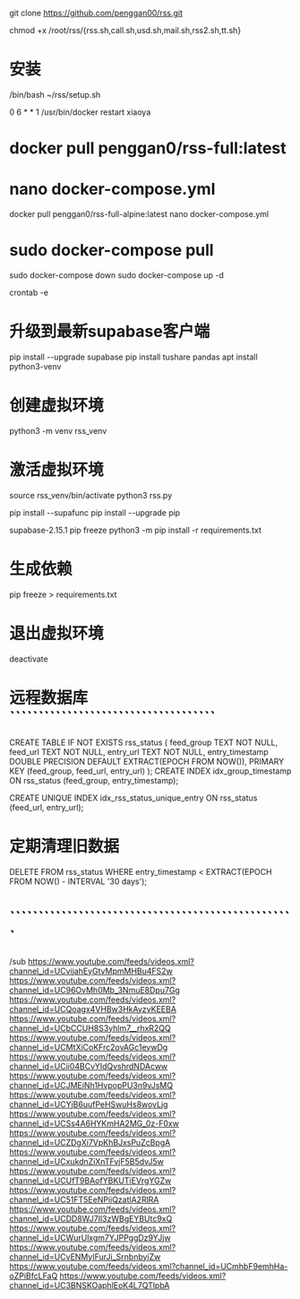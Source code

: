 git clone https://github.com/penggan00/rss.git

chmod +x /root/rss/{rss.sh,call.sh,usd.sh,mail.sh,rss2.sh,tt.sh}
# 安装
/bin/bash ~/rss/setup.sh

0 6 * * 1 /usr/bin/docker restart xiaoya

# docker pull penggan0/rss-full:latest
# nano docker-compose.yml
docker pull penggan0/rss-full-alpine:latest
nano docker-compose.yml

# sudo docker-compose pull
sudo docker-compose down
sudo docker-compose up -d

crontab -e
# 升级到最新supabase客户端
pip install --upgrade supabase
pip install tushare pandas
apt install python3-venv
# 创建虚拟环境
python3 -m venv rss_venv
# 激活虚拟环境
source rss_venv/bin/activate
python3 rss.py


pip install --supafunc
pip install --upgrade pip

supabase-2.15.1
pip freeze
python3 -m pip install -r requirements.txt
# 生成依赖
pip freeze > requirements.txt
# 退出虚拟环境
deactivate

# 远程数据库````````````````````````````````````
CREATE TABLE IF NOT EXISTS rss_status (
    feed_group TEXT NOT NULL,
    feed_url TEXT NOT NULL,
    entry_url TEXT NOT NULL,
    entry_timestamp DOUBLE PRECISION DEFAULT EXTRACT(EPOCH FROM NOW()),
    PRIMARY KEY (feed_group, feed_url, entry_url)
);
CREATE INDEX idx_group_timestamp ON rss_status (feed_group, entry_timestamp);

CREATE UNIQUE INDEX idx_rss_status_unique_entry ON rss_status (feed_url, entry_url);

# ​定期清理旧数据​
DELETE FROM rss_status 
WHERE entry_timestamp < EXTRACT(EPOCH FROM NOW() - INTERVAL '30 days');
# ``````````````````````````````````````````````````
/sub https://www.youtube.com/feeds/videos.xml?channel_id=UCvijahEyGtvMpmMHBu4FS2w https://www.youtube.com/feeds/videos.xml?channel_id=UC96OvMh0Mb_3NmuE8Dpu7Gg https://www.youtube.com/feeds/videos.xml?channel_id=UCQoagx4VHBw3HkAyzvKEEBA https://www.youtube.com/feeds/videos.xml?channel_id=UCbCCUH8S3yhlm7__rhxR2QQ https://www.youtube.com/feeds/videos.xml?channel_id=UCMtXiCoKFrc2ovAGc1eywDg https://www.youtube.com/feeds/videos.xml?channel_id=UCii04BCvYIdQvshrdNDAcww https://www.youtube.com/feeds/videos.xml?channel_id=UCJMEiNh1HvpopPU3n9vJsMQ https://www.youtube.com/feeds/videos.xml?channel_id=UCYjB6uufPeHSwuHs8wovLjg https://www.youtube.com/feeds/videos.xml?channel_id=UCSs4A6HYKmHA2MG_0z-F0xw https://www.youtube.com/feeds/videos.xml?channel_id=UCZDgXi7VpKhBJxsPuZcBpgA https://www.youtube.com/feeds/videos.xml?channel_id=UCxukdnZiXnTFvjF5B5dvJ5w https://www.youtube.com/feeds/videos.xml?channel_id=UCUfT9BAofYBKUTiEVrgYGZw https://www.youtube.com/feeds/videos.xml?channel_id=UC51FT5EeNPiiQzatlA2RlRA https://www.youtube.com/feeds/videos.xml?channel_id=UCDD8WJ7Il3zWBgEYBUtc9xQ https://www.youtube.com/feeds/videos.xml?channel_id=UCWurUlxgm7YJPPggDz9YJjw https://www.youtube.com/feeds/videos.xml?channel_id=UCvENMyIFurJi_SrnbnbyiZw https://www.youtube.com/feeds/videos.xml?channel_id=UCmhbF9emhHa-oZPiBfcLFaQ https://www.youtube.com/feeds/videos.xml?channel_id=UC3BNSKOaphlEoK4L7QTlpbA